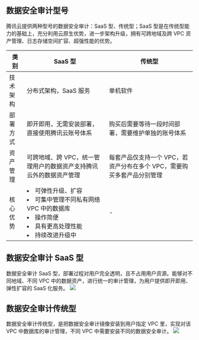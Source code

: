 ## 数据安全审计型号
腾讯云提供两种型号的数据安全审计：SaaS 型、传统型；SaaS 型是在传统型能力的基础上，充分利用云原生优势，进一步架构升级，拥有可跨地域及跨 VPC 资产管理、日志存储空间扩容、超强性能的优势。

| 类别     | SaaS 型                                                      | 传统型                                                       |
| -------- | ------------------------------------------------------------ | ------------------------------------------------------------ |
| 技术架构 | 分布式架构，SaaS 服务                                        | 单机软件                                                     |
| 部署方式 | 即开即用，无需安装部署，直接使用腾讯云账号体系               | 购买后需要等待一段时间部署，需要维护单独的账号体系           |
| 资产管理 | 可跨地域、跨 VPC，统一管理用户的数据资产支持腾讯云外的数据资产管理 | 每套产品仅支持一个 VPC，若资产分布在多个 VPC，需要购买多套产品分别管理 |
| 核心优势 | <li>可弹性升级、扩容</li><li>可集中管理不同私有网络 VPC 中的数据库</li><li>操作简便</li><li>具有更高处理性能</li><li>持续改进升级中</li> | -                                                            |


## 数据安全审计 SaaS 型
数据安全审计 SaaS 型，部署过程对用户完全透明，且不占用用户资源。能够对不同地域、不同 VPC 中的数据资产，进行统一的审计管理，为用户提供即开即用、弹性扩容的 SaaS 化服务。
![](https://qcloudimg.tencent-cloud.cn/raw/5681f66a3eee6504c4976443aab2ee1b.png)

## 数据安全审计传统型
数据安全审计传统型，是把数据安全审计镜像安装到用户指定 VPC 里，实现对该 VPC 中数据库的审计管理，不同 VPC 中需要安装不同的数据安全审计。
![](https://qcloudimg.tencent-cloud.cn/raw/7beb28dff18cf71be2419bb7ba626d10.png)








